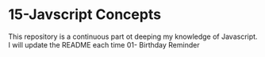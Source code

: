 # 15-Javscript Concepts
This repository is a continuous part ot deeping my knowledge of Javascript. I will update the README each time 
01- Birthday Reminder
